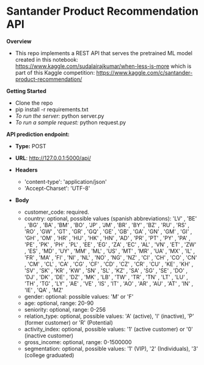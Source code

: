 # Santander Product Recommendation API

**Overview**
- This repo implements a REST API that serves the pretrained ML model created in this notebook: https://www.kaggle.com/sudalairajkumar/when-less-is-more which is part of this Kaggle competition: https://www.kaggle.com/c/santander-product-recommendation/ 

**Getting Started**
- Clone the repo
- pip install -r requirements.txt
- *To run the server:* python server.py
- *To run a sample request:* python request.py

**API prediction endpoint:**
- **Type:** POST
- **URL**: http://127.0.0.1:5000/api/
  
- **Headers**
  - 'content-type': 'application/json'
  - 'Accept-Charset': 'UTF-8'
- **Body**
  -   customer_code: required.
  -   country: optional, possible values (spanish abbreviations): 'LV' , 'BE' , 'BG' , 'BA' , 'BM' , 'BO' , 'JP' , 'JM' , 'BR' , 'BY' , 'BZ' , 'RU' , 'RS' , 'RO' , 'GW' , 'GT' , 'GR' , 'GQ' , 'GE' , 'GB' , 'GA' , 'GN' , 'GM' , 'GI' , 'GH' , 'OM' , 'HR' , 'HU' , 'HK' , 'HN' , 'AD' , 'PR' , 'PT' , 'PY' , 'PA' , 'PE' , 'PK' , 'PH' , 'PL' , 'EE' , 'EG' , 'ZA' , 'EC' , 'AL' , 'VN' , 'ET' , 'ZW' , 'ES' , 'MD' , 'UY' , 'MM' , 'ML' , 'US' , 'MT' , 'MR' , 'UA' , 'MX' , 'IL' , 'FR' , 'MA' , 'FI' , 'NI' , 'NL' , 'NO' , 'NG' , 'NZ' , 'CI' , 'CH' , 'CO' , 'CN' , 'CM' , 'CL' , 'CA' , 'CG' , 'CF' , 'CD' , 'CZ' , 'CR' , 'CU' , 'KE' , 'KH' , 'SV' , 'SK' , 'KR' , 'KW' , 'SN' , 'SL' , 'KZ' , 'SA' , 'SG' , 'SE' , 'DO' , 'DJ' , 'DK' , 'DE' , 'DZ' , 'MK' , 'LB' , 'TW' , 'TR' , 'TN' , 'LT' , 'LU' , 'TH' , 'TG' , 'LY' , 'AE' , 'VE' , 'IS' , 'IT' , 'AO' , 'AR' , 'AU' , 'AT' , 'IN' , 'IE' , 'QA' , 'MZ'
  -   gender: optional: possible values: 'M' or 'F'
  -   age: optional, range: 20-90 
  -   seniority: optional, range: 0-256
  -   relation_type: optional, possible values: 'A' (active), 'I' (inactive), 'P' (former customer) or 'R' (Potential)
  -   activity_index: optional, possible values: '1' (active customer) or '0' (inactive customer)
  -   gross_income: optional, range: 0-1500000
  -   segmentation: optional, possible values: '1' (VIP), '2' (Individuals), '3' (college graduated)

